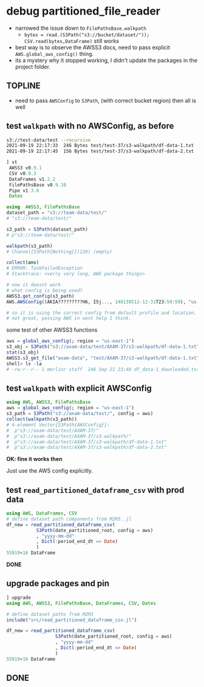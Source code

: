 # debug partitioned_file_reader
* narrowed the issue down to `FilePathsBase.walkpath`
    * `bytes = read.(S3Path("s3://bucket/dataset/")); CSV.read(bytes,DataFrame)` still works
* best way is to observe the AWSS3 docs, need to pass explicit `AWS.global_aws_config()` thing.
* its a mystery why it stopped working, I didn't update the packages in the project folder.

## TOPLINE
* need to pass `AWSConfig` to `S3Path`, (with correct bucket region) then all is well

## test `walkpath` with no AWSConfig, as before
```sh
s3://test-data/test --recursive
2021-09-19 22:17:33  246 Bytes test/test-37/s3-walkpath/df-data-1.txt
2021-09-19 22:17:45  156 Bytes test/test-37/s3-walkpath/df-data-2.txt
```

```jl
] st
 AWSS3 v0.9.1
 CSV v0.9.3
 DataFrames v1.2.2
 FilePathsBase v0.9.10
 Pipe v1.3.0
 Dates

using  AWSS3, FilePathsBase
dataset_path = "s3://team-data/test/"
# "s3://team-data/test/"

s3_path = S3Path(dataset_path)
# p"s3://team-data/test/"

walkpath(s3_path)
# Channel{S3Path{Nothing}}(128) (empty)

collect(ans)
# ERROR: TaskFailedException
# Stacktrace: <verry very long, AWS package things>

# now it doesnt work
# what config is being used?
AWSS3.get_config(s3_path)
AWS.AWSConfig((AKIA?????????H6, I5j..., 146138512-12-31T23:59:59), "us-east-1", "json")

# so it is using the correct config from default profile and location. 
# not great, passing AWS in wont help I think.
```

some test of other AWSS3 functions
```jl
aws = global_aws_config(; region = "us-east-1")
s3_obj = S3Path("s3://axam-data/test/AXAM-37/s3-walkpath/df-data-1.txt", config = aws)
stat(s3_obj)
AWSS3.s3_get_file("axam-data", "test/AXAM-37/s3-walkpath/df-data-1.txt", "df_data-1_downloaded.txt")
shell> ls -la
# -rw-r--r-- 1 merlinr staff  246 Sep 21 23:48 df_data-1_downloaded.txt
```

## test `walkpath` with explicit AWSConfig
```jl
using AWS, AWSS3, FilePathsBase
aws = global_aws_config(; region = "us-east-1")
s3_path = S3Path("s3://axam-data/test/", config = aws)
collect(walkpath(s3_path))
# 4-element Vector{S3Path{AWSConfig}}:
#  p"s3://axam-data/test/AXAM-37/"
#  p"s3://axam-data/test/AXAM-37/s3-walkpath/"
#  p"s3://axam-data/test/AXAM-37/s3-walkpath/df-data-1.txt"
#  p"s3://axam-data/test/AXAM-37/s3-walkpath/df-data-2.txt"
```

**OK: fine it works then**

Just use the AWS config explicitly.

## test `read_partitioned_dataframe_csv` with prod data
```julia
using AWS, DataFrames, CSV
# define dataset path components from M2M3..jl
df_new = read_partitioned_dataframe_csv(
           S3Path(date_partitioned_root, config = aws)
           , "yyyy-mm-dd"
           , Dict(:period_end_dt => Date)
           )
55919×16 DataFrame
```

**DONE**


## upgrade packages and pin
```jl
] upgrade
using AWS, AWSS3, FilePathsBase, DataFrames, CSV, Dates

# define dataset paths from M2M3
include("src/read_partitioned_dataframe_csv.jl")

df_new = read_partitioned_dataframe_csv(
                  S3Path(date_partitioned_root, config = aws)
                  , "yyyy-mm-dd"
                  , Dict(:period_end_dt => Date)
                  )
55919×16 DataFrame
```

## DONE